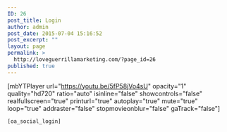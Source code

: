 ```yaml
---
ID: 26
post_title: Login
author: admin
post_date: 2015-07-04 15:16:52
post_excerpt: ""
layout: page
permalink: >
  http://loveguerrillamarketing.com/?page_id=26
published: true
---
```

[mbYTPlayer url="https://youtu.be/5fP58jVo4sU" opacity="1" quality="hd720" ratio="auto" isinline="false" showcontrols="false" realfullscreen="true" printurl="true" autoplay="true" mute="true" loop="true" addraster="false" stopmovieonblur="false" gaTrack="false"]

<code>[oa_social_login]</code>

&nbsp;

&nbsp;

&nbsp;

&nbsp;

&nbsp;

&nbsp;

&nbsp;

&nbsp;

&nbsp;

&nbsp;

&nbsp;

&nbsp;

&nbsp;

&nbsp;

&nbsp;

&nbsp;

&nbsp;

&nbsp;

&nbsp;

#